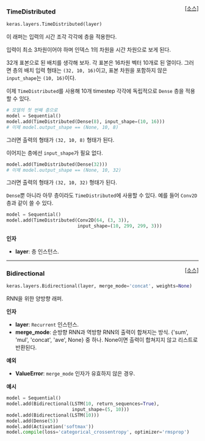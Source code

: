 <span style="float:right;">[[소스]](https://github.com/keras-team/keras/blob/master/keras/layers/wrappers.py#L114)</span>
### TimeDistributed

```python
keras.layers.TimeDistributed(layer)
```

이 래퍼는 입력의 시간 조각 각각에 층을 적용한다.

입력이 최소 3차원이어야 하며 인덱스 1의 차원을
시간 차원으로 보게 된다.

32개 표본으로 된 배치를 생각해 보자.
각 표본은 16차원 벡터 10개로 된 열이다.
그러면 층의 배치 입력 형태는 `(32, 10, 16)`이고,
표본 차원을 포함하지 않은 `input_shape`는 `(10, 16)`이다.

이제 `TimeDistributed`를 사용해 10개 timestep 각각에
독립적으로 `Dense` 층을 적용할 수 있다.

```python
# 모델의 첫 번째 층으로
model = Sequential()
model.add(TimeDistributed(Dense(8), input_shape=(10, 16)))
# 이제 model.output_shape == (None, 10, 8)
```

그러면 출력의 형태가 `(32, 10, 8)` 형태가 된다.

이어지는 층에선 `input_shape`가 필요 없다.

```python
model.add(TimeDistributed(Dense(32)))
# 이제 model.output_shape == (None, 10, 32)
```

그러면 출력의 형태가 `(32, 10, 32)` 형태가 된다.

`Dense`뿐 아니라 아무 층이라도 `TimeDistributed`에 사용할 수 있다.
예를 들어 `Conv2D` 층과 같이 쓸 수 있다.

```python
model = Sequential()
model.add(TimeDistributed(Conv2D(64, (3, 3)),
                          input_shape=(10, 299, 299, 3)))
```

__인자__

- __layer__: 층 인스턴스.

----

<span style="float:right;">[[소스]](https://github.com/keras-team/keras/blob/master/keras/layers/wrappers.py#L332)</span>
### Bidirectional

```python
keras.layers.Bidirectional(layer, merge_mode='concat', weights=None)
```

RNN을 위한 양방향 래퍼.

__인자__

- __layer__: `Recurrent` 인스턴스.
- __merge_mode__: 순방향 RNN과 역방향 RNN의
    출력이 합쳐지는 방식.
    {'sum', 'mul', 'concat', 'ave', None} 중 하나.
    None이면 출력이 합쳐지지 않고
    리스트로 반환된다.

__예외__

- __ValueError__: `merge_mode` 인자가 유효하지 않은 경우.

__예시__


```python
model = Sequential()
model.add(Bidirectional(LSTM(10, return_sequences=True),
                        input_shape=(5, 10)))
model.add(Bidirectional(LSTM(10)))
model.add(Dense(5))
model.add(Activation('softmax'))
model.compile(loss='categorical_crossentropy', optimizer='rmsprop')
```
